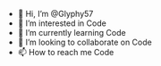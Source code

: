 - 👋 Hi, I’m @Glyphy57
- 👀 I’m interested in Code
- 🌱 I’m currently learning Code
- 💞️ I’m looking to collaborate on Code
- 📫 How to reach me Code

<!---
Glyphy57/Glyphy57 is a ✨ special ✨ repository because its `README.md` (this file) appears on your GitHub profile.
You can click the Preview link to take a look at your changes.
--->
